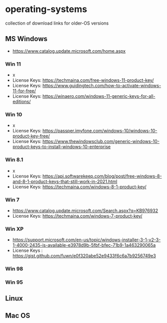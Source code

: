 # operating-systems
collection of download links for older-OS versions

## MS Windows
- https://www.catalog.update.microsoft.com/home.aspx

### Win 11
- x
- License Keys: https://techmaina.com/free-windows-11-product-key/
- License Keys: https://www.guidingtech.com/how-to-activate-windows-11-for-free/
- License Keys: https://winaero.com/windows-11-generic-keys-for-all-editions/

### Win 10
- x
- License Keys: https://passper.imyfone.com/windows-10/windows-10-product-key-free/
- License Keys: https://www.thewindowsclub.com/generic-windows-10-product-keys-to-install-windows-10-enterprise

### Win 8.1
- x
- License Keys: https://api.softwarekeep.com/blog/post/free-windows-8-and-8-1-product-keys-that-still-work-in-2021.html
- License Keys: https://techmaina.com/windows-8-1-product-key/

### Win 7
- https://www.catalog.update.microsoft.com/Search.aspx?q=KB976932
- License Keys: https://techmaina.com/windows-7-product-key/

### Win XP
- https://support.microsoft.com/en-us/topic/windows-installer-3-1-v2-3-1-4000-2435-is-available-e3978d9b-5fbf-bfec-71b9-1a463290065a
- License Keys : https://gist.github.com/fuwn/e0f320abe52e9433f6c6a7b9256749e3

### Win 98

### Win 95

## Linux

## Mac OS
